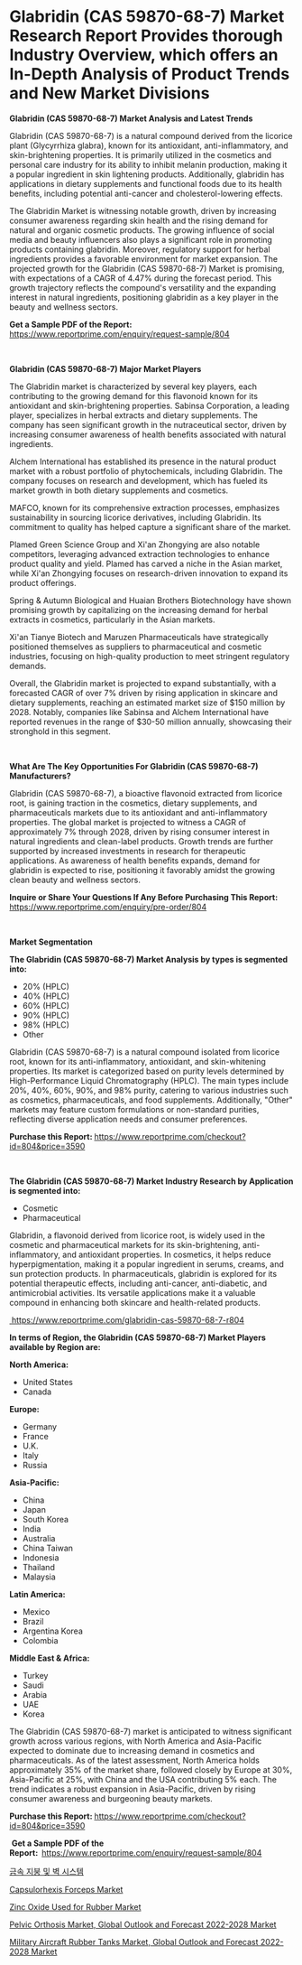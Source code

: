 <p><h1>Glabridin (CAS 59870-68-7) Market Research Report Provides thorough Industry Overview, which offers an In-Depth Analysis of Product Trends and New Market Divisions</h1></p><p><strong>Glabridin (CAS 59870-68-7) Market Analysis and Latest Trends</strong></p>
<p><p>Glabridin (CAS 59870-68-7) is a natural compound derived from the licorice plant (Glycyrrhiza glabra), known for its antioxidant, anti-inflammatory, and skin-brightening properties. It is primarily utilized in the cosmetics and personal care industry for its ability to inhibit melanin production, making it a popular ingredient in skin lightening products. Additionally, glabridin has applications in dietary supplements and functional foods due to its health benefits, including potential anti-cancer and cholesterol-lowering effects.</p><p>The Glabridin Market is witnessing notable growth, driven by increasing consumer awareness regarding skin health and the rising demand for natural and organic cosmetic products. The growing influence of social media and beauty influencers also plays a significant role in promoting products containing glabridin. Moreover, regulatory support for herbal ingredients provides a favorable environment for market expansion. The projected growth for the Glabridin (CAS 59870-68-7) Market is promising, with expectations of a CAGR of 4.47% during the forecast period. This growth trajectory reflects the compound's versatility and the expanding interest in natural ingredients, positioning glabridin as a key player in the beauty and wellness sectors.</p></p>
<p><strong>Get a Sample PDF of the Report:&nbsp;</strong> <a href="https://www.reportprime.com/enquiry/request-sample/804">https://www.reportprime.com/enquiry/request-sample/804</a></p>
<p>&nbsp;</p>
<p><strong>Glabridin (CAS 59870-68-7) Major Market Players</strong></p>
<p><p>The Glabridin market is characterized by several key players, each contributing to the growing demand for this flavonoid known for its antioxidant and skin-brightening properties. Sabinsa Corporation, a leading player, specializes in herbal extracts and dietary supplements. The company has seen significant growth in the nutraceutical sector, driven by increasing consumer awareness of health benefits associated with natural ingredients.</p><p>Alchem International has established its presence in the natural product market with a robust portfolio of phytochemicals, including Glabridin. The company focuses on research and development, which has fueled its market growth in both dietary supplements and cosmetics. </p><p>MAFCO, known for its comprehensive extraction processes, emphasizes sustainability in sourcing licorice derivatives, including Glabridin. Its commitment to quality has helped capture a significant share of the market. </p><p>Plamed Green Science Group and Xi'an Zhongying are also notable competitors, leveraging advanced extraction technologies to enhance product quality and yield. Plamed has carved a niche in the Asian market, while Xi'an Zhongying focuses on research-driven innovation to expand its product offerings. </p><p>Spring & Autumn Biological and Huaian Brothers Biotechnology have shown promising growth by capitalizing on the increasing demand for herbal extracts in cosmetics, particularly in the Asian markets. </p><p>Xi'an Tianye Biotech and Maruzen Pharmaceuticals have strategically positioned themselves as suppliers to pharmaceutical and cosmetic industries, focusing on high-quality production to meet stringent regulatory demands.</p><p>Overall, the Glabridin market is projected to expand substantially, with a forecasted CAGR of over 7% driven by rising application in skincare and dietary supplements, reaching an estimated market size of $150 million by 2028. Notably, companies like Sabinsa and Alchem International have reported revenues in the range of $30-50 million annually, showcasing their stronghold in this segment.</p></p>
<p>&nbsp;</p>
<p><strong>What Are The Key Opportunities For Glabridin (CAS 59870-68-7) Manufacturers?</strong></p>
<p><p>Glabridin (CAS 59870-68-7), a bioactive flavonoid extracted from licorice root, is gaining traction in the cosmetics, dietary supplements, and pharmaceuticals markets due to its antioxidant and anti-inflammatory properties. The global market is projected to witness a CAGR of approximately 7% through 2028, driven by rising consumer interest in natural ingredients and clean-label products. Growth trends are further supported by increased investments in research for therapeutic applications. As awareness of health benefits expands, demand for glabridin is expected to rise, positioning it favorably amidst the growing clean beauty and wellness sectors.</p></p>
<p><strong>Inquire or Share Your Questions If Any Before Purchasing This Report:</strong> <a href="https://www.reportprime.com/enquiry/pre-order/804">https://www.reportprime.com/enquiry/pre-order/804</a></p>
<p>&nbsp;</p>
<p><strong>Market Segmentation</strong></p>
<p><strong>The Glabridin (CAS 59870-68-7) Market Analysis by types is segmented into:</strong></p>
<p><ul><li>20% (HPLC)</li><li>40% (HPLC)</li><li>60% (HPLC)</li><li>90% (HPLC)</li><li>98% (HPLC)</li><li>Other</li></ul></p>
<p><p>Glabridin (CAS 59870-68-7) is a natural compound isolated from licorice root, known for its anti-inflammatory, antioxidant, and skin-whitening properties. Its market is categorized based on purity levels determined by High-Performance Liquid Chromatography (HPLC). The main types include 20%, 40%, 60%, 90%, and 98% purity, catering to various industries such as cosmetics, pharmaceuticals, and food supplements. Additionally, "Other" markets may feature custom formulations or non-standard purities, reflecting diverse application needs and consumer preferences.</p></p>
<p><strong>Purchase this Report:&nbsp;</strong><a href="https://www.reportprime.com/checkout?id=804&price=3590">https://www.reportprime.com/checkout?id=804&price=3590</a></p>
<p>&nbsp;</p>
<p><strong>The Glabridin (CAS 59870-68-7) Market Industry Research by Application is segmented into:</strong></p>
<p><ul><li>Cosmetic</li><li>Pharmaceutical</li></ul></p>
<p><p>Glabridin, a flavonoid derived from licorice root, is widely used in the cosmetic and pharmaceutical markets for its skin-brightening, anti-inflammatory, and antioxidant properties. In cosmetics, it helps reduce hyperpigmentation, making it a popular ingredient in serums, creams, and sun protection products. In pharmaceuticals, glabridin is explored for its potential therapeutic effects, including anti-cancer, anti-diabetic, and antimicrobial activities. Its versatile applications make it a valuable compound in enhancing both skincare and health-related products.</p></p>
<p><a href="https://www.reportprime.com/glabridin-cas-59870-68-7-r804">&nbsp;https://www.reportprime.com/glabridin-cas-59870-68-7-r804</a></p>
<p><strong>In terms of Region, the Glabridin (CAS 59870-68-7) Market Players available by Region are:</strong></p>
<p>
    <p> <strong> North America: </strong>
        <ul>
            <li>United States</li>
            <li>Canada</li>
        </ul>
        </p> 
    <p> <strong> Europe: </strong>
        <ul>
            <li>Germany</li>
            <li>France</li>
            <li>U.K.</li>
            <li>Italy</li>
            <li>Russia</li>
        </ul>
        </p> 
    <p> <strong> Asia-Pacific: </strong>
        <ul>
            <li>China</li>
            <li>Japan</li>
            <li>South Korea</li>
            <li>India</li>
            <li>Australia</li>
            <li>China Taiwan</li>
            <li>Indonesia</li>
            <li>Thailand</li>
            <li>Malaysia</li>
        </ul>
        </p> 
    <p> <strong> Latin America: </strong>
        <ul>
            <li>Mexico</li>
            <li>Brazil</li>
            <li>Argentina Korea</li>
            <li>Colombia</li>
        </ul>
        </p> 
    <p> <strong> Middle East & Africa: </strong>
        <ul>
            <li>Turkey</li>
            <li>Saudi</li>
            <li>Arabia</li>
            <li>UAE</li>
            <li>Korea</li>
        </ul>
    </p>
    </p>
<p><p>The Glabridin (CAS 59870-68-7) market is anticipated to witness significant growth across various regions, with North America and Asia-Pacific expected to dominate due to increasing demand in cosmetics and pharmaceuticals. As of the latest assessment, North America holds approximately 35% of the market share, followed closely by Europe at 30%, Asia-Pacific at 25%, with China and the USA contributing 5% each. The trend indicates a robust expansion in Asia-Pacific, driven by rising consumer awareness and burgeoning beauty markets.</p></p>
<p><strong>Purchase this Report: </strong><a href="https://www.reportprime.com/checkout?id=804&price=3590">https://www.reportprime.com/checkout?id=804&price=3590</a></p>
<p>&nbsp;<strong>Get a Sample PDF of the Report:&nbsp;&nbsp;</strong><a href="https://www.reportprime.com/enquiry/request-sample/804">https://www.reportprime.com/enquiry/request-sample/804</a></p>
<p><strong></strong></p>
<p><p><a href="https://medium.com/@serenitywlt52/%EA%B8%80%EB%A1%9C%EB%B2%8C-%EA%B8%88%EC%86%8D-%EC%A7%80%EB%B6%95-%EB%B0%8F-%EB%B2%BD-%EC%8B%9C%EC%8A%A4%ED%85%9C-%EC%8B%9C%EC%9E%A5%EC%97%90-%EB%8C%80%ED%95%9C-%EC%A2%85%ED%95%A9-%EB%B6%84%EC%84%9D-%EC%84%B1%EC%9E%A5-%EB%8F%99%ED%96%A5-%EB%B0%8F-%EC%8B%9C%EC%9E%A5-%EC%A0%84%EB%A7%9D-2024-2031-3a8218f3cc7b">금속 지붕 및 벽 시스템</a></p><p><a href="https://medium.com/@soloncarter1929/global-capsulorhexis-forceps-market-opportunities-and-market-challenges-2024-2031-cbc5d9fd281d">Capsulorhexis Forceps Market</a></p><p><a href="https://issuu.com/reportprime-2/docs/zinc-oxide-used-for-rubber-market-s_a262852a700022">Zinc Oxide Used for Rubber Market</a></p><p><a href="https://www.linkedin.com/pulse/global-pelvic-orthosis-market-outlook-forecast-2022-2028-trends-iqyvf?trackingId=fB5kDRqwTDmqsWdCE59iLw%3D%3D">Pelvic Orthosis Market, Global Outlook and Forecast 2022-2028 Market</a></p><p><a href="https://www.linkedin.com/pulse/mapping-military-aircraft-rubber-tanks-market-global-outlook-j9ckf?trackingId=mmX0MOq2SSCqr27pddsWWw%3D%3D">Military Aircraft Rubber Tanks Market, Global Outlook and Forecast 2022-2028 Market</a></p></p>